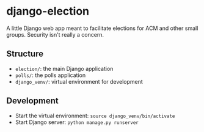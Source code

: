 # django-election
A little Django web app meant to facilitate elections for ACM and other small groups. Security isn't really a concern.

## Structure
- `election/`: the main Django application
- `polls/`: the polls application
- `django_venv/`: virtual environment for development

## Development
- Start the virtual environment: `source django_venv/bin/activate`
- Start Django server: `python manage.py runserver`
